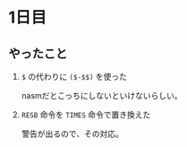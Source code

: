 1日目
=====

## やったこと

1. `$` の代わりに `($-$$)` を使った

    nasmだとこっちにしないといけないらしい。

2. `RESB` 命令を `TIMES` 命令で置き換えた

    警告が出るので、その対応。
